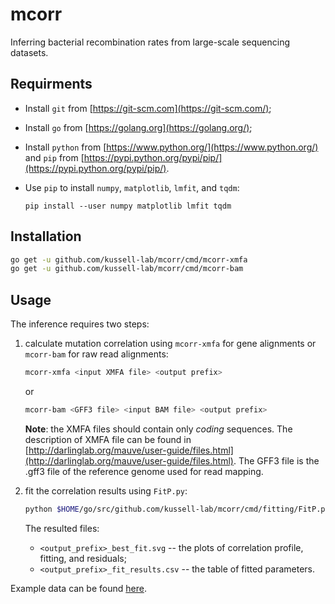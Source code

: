 # mcorr
Inferring bacterial recombination rates from large-scale sequencing datasets.

## Requirments
* Install `git` from [https://git-scm.com](https://git-scm.com/);
* Install `go` from [https://golang.org](https://golang.org/);
* Install `python` from [https://www.python.org/](https://www.python.org/) and `pip` from [https://pypi.python.org/pypi/pip/](https://pypi.python.org/pypi/pip/).
* Use `pip` to install `numpy`, `matplotlib`, `lmfit`, and `tqdm`:

    `pip install --user numpy matplotlib lmfit tqdm`

## Installation
```sh
go get -u github.com/kussell-lab/mcorr/cmd/mcorr-xmfa
go get -u github.com/kussell-lab/mcorr/cmd/mcorr-bam
```

## Usage
The inference requires two steps:

1. calculate mutation correlation using `mcorr-xmfa` for gene alignments or `mcorr-bam` for raw read alignments:

    ```sh
    mcorr-xmfa <input XMFA file> <output prefix>
    ```
    or
    ```sh
    mcorr-bam <GFF3 file> <input BAM file> <output prefix>
    ```

    **Note**: the XMFA files should contain only *coding* sequences.
    The description of XMFA file can be found in [http://darlinglab.org/mauve/user-guide/files.html](http://darlinglab.org/mauve/user-guide/files.html).
    The GFF3 file is the .gff3 file of the reference genome used for read mapping.

2. fit the correlation results using `FitP.py`:

    ```sh
    python $HOME/go/src/github.com/kussell-lab/mcorr/cmd/fitting/FitP.py <input (mcorr output file)> <output prefix>
    ```

    The resulted files:

    * `<output_prefix>_best_fit.svg` -- the plots of correlation profile, fitting, and residuals;
    * `<output_prefix>_fit_results.csv` -- the table of fitted parameters.

Example data can be found [here](https://github.com/kussell-lab/mcorr_examples).
